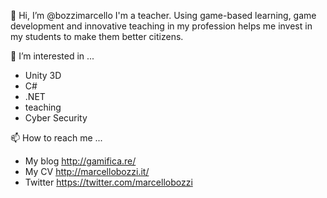 👋 Hi, I’m @bozzimarcello
I'm a teacher. Using game-based learning, game development and innovative teaching in my profession helps me invest in my students to make them better citizens.

👀 I’m interested in ...
- Unity 3D
- C#
- .NET
- teaching
- Cyber Security

📫 How to reach me ...
- My blog http://gamifica.re/
- My CV http://marcellobozzi.it/
- Twitter https://twitter.com/marcellobozzi
